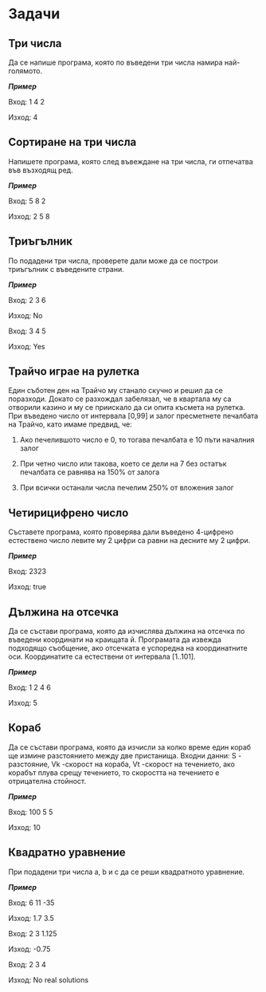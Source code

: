 # Задачи

## Три числа
Да се напише програма, която по въведени три числа намира най-голямото.

***Пример***

Вход: 1 4 2

Изход: 4

## Сортиране на три числа
Напишете програма, която след въвеждане на три числа, ги отпечатва във възходящ ред. 

***Пример***

Вход: 5 8 2

Изход: 2 5 8

## Триъгълник
По подадени три числа, проверете дали може да се построи триъгълник с въведените страни.

***Пример***

Вход: 2 3 6

Изход: No 

Вход: 3 4 5

Изход: Yes

## Трайчо играе на рулетка
Един съботен ден на Трайчо му станало скучно и решил да се поразходи. Докато се разхождал забелязал, че в квартала му са отворили казино и му се приискало да си опита късмета на рулетка. При въведено число от интервала [0,99] и залог пресметнете печалбата на Трайчо, като имаме предвид, че:

1) Ако печелившото число е 0, то тогава печалбата е 10 пъти началния залог

2) При четно число или такова, което се дели на 7 без остатък печалбата се равнява на 150% от залога

3) При всички останали числа печелим 250% от вложения залог

## Четирицифрено число
Съставете програма, която проверява дали въведено 4-цифрено естествено число левите му 2 цифри са равни на десните му 2 цифри.

***Пример***

Вход: 2323 

Изход: true

## Дължина на отсечка
Да се състави програма, която да изчислява дължина на отсечка по въведени координати на краищата й. Програмата да извежда подходящо съобщение, ако отсечката е успоредна на координатните оси.
Координатите са естествени от интервала [1..101].

***Пример***

Вход: 1 2  4 6

Изход: 5

## Кораб
Да се състави програма, която да изчисли за колко време един кораб ще измине разстоянието между две пристанища.
Входни данни: S - разстояние, Vk -скорост на кораба, Vt -скорост на течението, ако корабът плува срещу течението, то скоростта на течението e отрицателна стойност. 

***Пример***

Вход: 100 5 5

Изход: 10

## Квадратно уравнение
При подадени три числа a, b и c да се реши квадратното уравнение.

***Пример***

Вход: 6 11 -35

Изход: 1.7 3.5

Вход: 2 3 1.125

Изход: -0.75

Вход: 2 3 4

Изход: No real solutions

